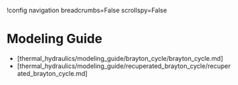 !config navigation breadcrumbs=False scrollspy=False

# Modeling Guide

- [thermal_hydraulics/modeling_guide/brayton_cycle/brayton_cycle.md]
- [thermal_hydraulics/modeling_guide/recuperated_brayton_cycle/recuperated_brayton_cycle.md]
